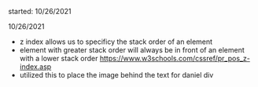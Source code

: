 started: 10/26/2021

10/26/2021

- z index allows us to specificy the stack order of an element
- element with greater stack order will always be in front of an element with a lower stack order
https://www.w3schools.com/cssref/pr_pos_z-index.asp
- utilized this to place the image behind the text for daniel div